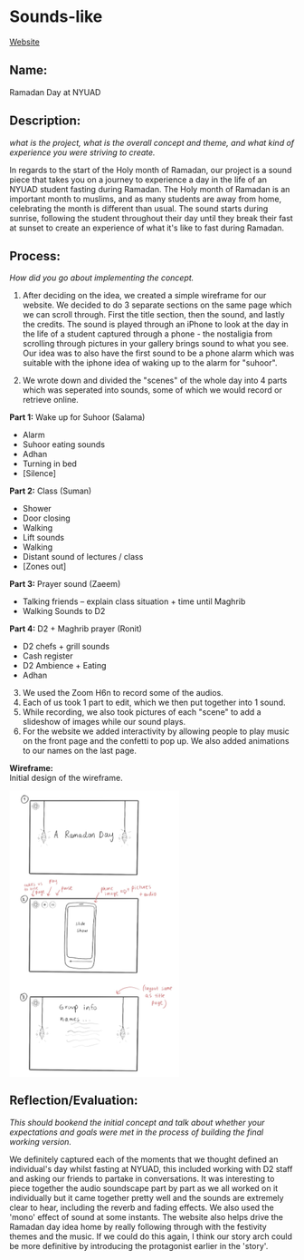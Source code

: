 # Sounds-like

[Website]()

## Name:
Ramadan Day at NYUAD

## Description: 
*what is the project, what is the overall concept and theme, and what kind of experience you were striving to create.*

In regards to the start of the Holy month of Ramadan, our project is a sound piece that takes you on a journey to experience a day in the life of an NYUAD student fasting during Ramadan. The Holy month of Ramadan is an important month to muslims, and as many students are away from home, celebrating the month is different than usual. The sound starts during sunrise, following the student throughout their day until they break their fast at sunset to create an experience of what it's like to fast during Ramadan.


## Process: 
*How did you go about implementing the concept.*

1. After deciding on the idea, we created a simple wireframe for our website. We decided to do 3 separate sections on the same page which we can scroll through. First the title section, then the sound, and lastly the credits. The sound is played through an iPhone to look at the day in the life of a student captured through a phone - the nostaligia from scrolling through pictures in your gallery brings sound to what you see. Our idea was to also have the first sound to be a phone alarm which was suitable with the iphone idea of waking up to the alarm for "suhoor".

2. We wrote down and divided the "scenes" of the whole day into 4 parts which was seperated into sounds, some of which we would record or retrieve online.

**Part 1:** Wake up for Suhoor (Salama)
- Alarm
- Suhoor eating sounds
- Adhan 
- Turning in bed
- [Silence]

**Part 2:** Class (Suman)
- Shower
- Door closing
- Walking
- Lift sounds
- Walking
- Distant sound of lectures / class
- [Zones out]

**Part 3:** Prayer sound (Zaeem)
- Talking friends – explain class situation + time until Maghrib
- Walking Sounds to D2

 **Part 4:** D2 + Maghrib prayer (Ronit)
- D2 chefs + grill sounds 
- Cash register
- D2 Ambience + Eating
- Adhan

  
3.  We used the Zoom H6n to record some of the audios.
4.  Each of us took 1 part to edit, which we then put together into 1 sound.
5.  While recording, we also took pictures of each "scene" to add a slideshow of images while our sound plays.
6.  For the website we added interactivity by allowing people to play music on the front page and the confetti to pop up. We also added animations to our names on the last page.

**Wireframe:**  
Initial design of the wireframe.   

<img src="https://github.com/4ur1X/sounds-like/blob/main/soundWireframe.jpg" width=300 align=center>



## Reflection/Evaluation: 
*This should bookend the initial concept and talk about whether your expectations and goals were met in the process of building the final working version.*

We definitely captured each of the moments that we thought defined an individual's day whilst fasting at NYUAD, this included working with D2 staff and asking our friends to partake in conversations. It was interesting to piece together the audio soundscape part by part as we all worked on it individually but it came together pretty well and the sounds are extremely clear to hear, including the reverb and fading effects. We also used the 'mono' effect of sound at some instants. The website also helps drive the Ramadan day idea home by really following through with the festivity themes and the music. If we could do this again, I think our story arch could be more definitive by introducing the protagonist earlier in the 'story'.
